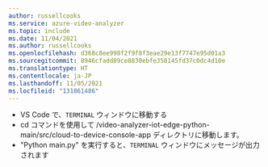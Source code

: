 ```yaml
---
author: russellcooks
ms.service: azure-video-analyzer
ms.topic: include
ms.date: 11/04/2021
ms.author: russellcooks
ms.openlocfilehash: d368c8ee998f2f9f8f3eae29e13f7747e95d01a3
ms.sourcegitcommit: 8946cfadd89ce8830ebfe358145fd37c0dc4d10e
ms.translationtype: HT
ms.contentlocale: ja-JP
ms.lasthandoff: 11/05/2021
ms.locfileid: "131861486"
---
```

* VS Code で、`TERMINAL` ウィンドウに移動する
* cd コマンドを使用して /video-analyzer-iot-edge-python-main/src/cloud-to-device-console-app ディレクトリに移動します。
* "Python main.py" を実行すると、`TERMINAL` ウィンドウにメッセージが出力されます
